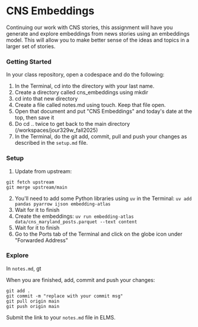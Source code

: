 # CNS Embeddings

Continuing our work with CNS stories, this assignment will have you generate and explore embeddings from news stories using an embeddings model. This will allow you to make better sense of the ideas and topics in a larger set of stories.

### Getting Started

In your class repository, open a codespace and do the following:

1. In the Terminal, cd into the directory with your last name.
2. Create a directory called cns_embeddings using mkdir
3. cd into that new directory
4. Create a file called notes.md using touch. Keep that file open.
5. Open that document and put "CNS Embeddings" and today's date at the top, then save it
6. Do cd .. twice to get back to the main directory (/workspaces/jour329w_fall2025)
7. In the Terminal, do the git add, commit, pull and push your changes as described in the `setup.md` file.

### Setup

1. Update from upstream: 

```{bash}
git fetch upstream
git merge upstream/main
```

2. You'll need to add some Python libraries using `uv` in the Terminal: `uv add pandas pyarrow ijson embedding-atlas`
3. Wait for it to finish
4. Create the embeddings: `uv run embedding-atlas data/cns_maryland_posts.parquet --text content`
5. Wait for it to finish
6. Go to the Ports tab of the Terminal and click on the globe icon under "Forwarded Address"

### Explore

In `notes.md`, gt

When you are finished, add, commit and push your changes:

```{bash}
git add .
git commit -m "replace with your commit msg"
git pull origin main
git push origin main
```

Submit the link to your `notes.md` file in ELMS.